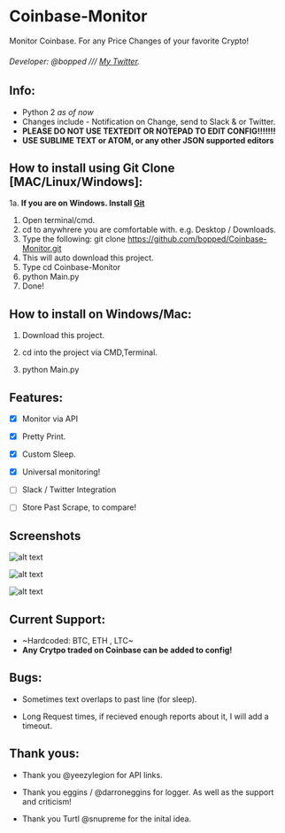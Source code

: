 # Coinbase-Monitor
Monitor Coinbase. For any Price Changes of your favorite Crypto!

###### Developer: @bopped /// [My Twitter](https://twitter.com/Backdoorcook).

## Info:

- Python 2 *as of now*
- Changes include - Notification on Change, send to Slack & or Twitter.
- **PLEASE DO NOT USE TEXTEDIT OR NOTEPAD TO EDIT CONFIG!!!!!!!**
- **USE SUBLIME TEXT or ATOM, or any other JSON supported editors** 

## How to install using Git Clone [MAC/Linux/Windows]:
1a. **If you are on Windows. Install [Git](https://git-scm.com/)** 
1. Open terminal/cmd. 
2. cd to anywhrere you are comfortable with. e.g. Desktop / Downloads.
3. Type the following: git clone https://github.com/bopped/Coinbase-Monitor.git
4. This will auto download this project.
5. Type cd Coinbase-Monitor
6. python Main.py 
7. Done! 

## How to install on Windows/Mac:

1. Download this project.

2. cd into the project via CMD,Terminal. 

3. python Main.py 

## Features:

- [x] Monitor via API

- [x] Pretty Print.

- [x] Custom Sleep.

- [x] Universal monitoring!

- [ ] Slack / Twitter Integration

- [ ] Store Past Scrape, to compare!

## Screenshots

![alt text](http://i.imgur.com/5HCMdLC.png "Preview #1. As well a demo of cd to dir")

![alt text](http://i.imgur.com/6cPMKOA.png "Preview #2.")

![alt text](http://i.imgur.com/m734Zvo.png "Preview #2. If one of the Cryptos in your config are wrong, monitor will continue but prompt you once.")


## Current Support:

- ~Hardcoded: BTC, ETH , LTC~
- **Any Crytpo traded on Coinbase can be added to config!**


## Bugs:

- Sometimes text overlaps to past line (for sleep). 

- Long Request times, if recieved enough reports about it, I will add a timeout. 


## Thank yous:

- Thank you @yeezylegion for API links.

- Thank you eggins / @darroneggins for logger. As well as the support and criticism! 

- Thank you Turtl @snupreme for the inital idea. 
